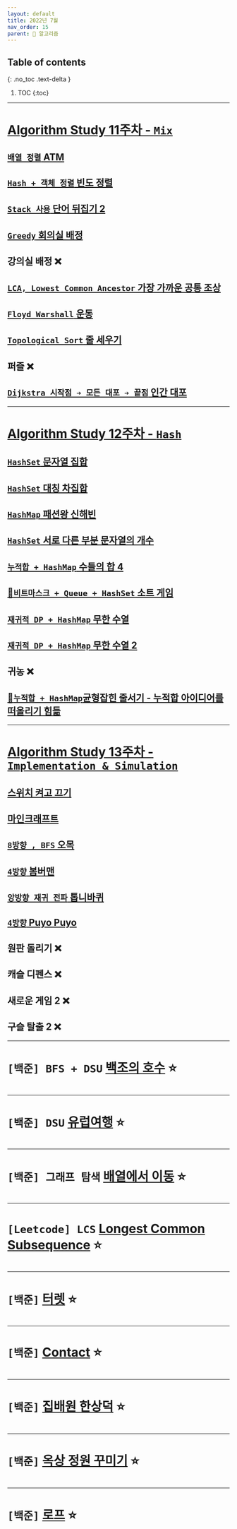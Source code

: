 ```yaml
---
layout: default
title: 2022년 7월
nav_order: 15
parent: 🐢 알고리즘
---
```

## Table of contents
{: .no_toc .text-delta }

1. TOC
{:toc}

---

# **[Algorithm Study 11주차 - `Mix`](https://github.com/jdalma/Algorithm-Study/tree/main/%5BWeek11%20-%20Mix%5D)**


## [`배열 정렬` ATM](https://github.com/jdalma/Algorithm-Study/blob/main/%5BWeek11%20-%20Mix%5D/%EC%A0%95%ED%98%84%EC%A4%80/A_11399.java)
## [`Hash + 객체 정렬` 빈도 정렬](https://github.com/jdalma/Algorithm-Study/blob/main/%5BWeek11%20-%20Mix%5D/%EC%A0%95%ED%98%84%EC%A4%80/B_2910.java)
## [`Stack 사용` 단어 뒤집기 2](https://github.com/jdalma/Algorithm-Study/blob/main/%5BWeek11%20-%20Mix%5D/%EC%A0%95%ED%98%84%EC%A4%80/C_17413.java)
## [`Greedy` 회의실 배정](https://github.com/jdalma/Algorithm-Study/blob/main/%5BWeek11%20-%20Mix%5D/%EC%A0%95%ED%98%84%EC%A4%80/D_1931.java)
## 강의실 배정 ❌
## [`LCA, Lowest Common Ancestor` 가장 가까운 공통 조상](https://github.com/jdalma/Algorithm-Study/blob/main/%5BWeek11%20-%20Mix%5D/%EC%A0%95%ED%98%84%EC%A4%80/F_3584.java)
## [`Floyd Warshall` 운동](https://github.com/jdalma/Algorithm-Study/blob/main/%5BWeek11%20-%20Mix%5D/%EC%A0%95%ED%98%84%EC%A4%80/G_1956.java)
## [`Topological Sort` 줄 세우기](https://github.com/jdalma/Algorithm-Study/blob/main/%5BWeek11%20-%20Mix%5D/%EC%A0%95%ED%98%84%EC%A4%80/H_2252.java)
## 퍼즐 ❌
## [`Dijkstra 시작점 ➔ 모든 대포 ➔ 끝점` 인간 대포](https://github.com/jdalma/Algorithm-Study/blob/main/%5BWeek11%20-%20Mix%5D/%EC%A0%95%ED%98%84%EC%A4%80/J_10473.java)

***

# **[Algorithm Study 12주차 - `Hash`](https://github.com/jdalma/Algorithm-Study/tree/main/%5BWeek11%20-%20Mix%5D)**

## [`HashSet` 문자열 집합](https://github.com/jdalma/Algorithm-Study/blob/main/%5BWeek12%20-%20HashMap%20%26%20Set%5D/%EC%A0%95%ED%98%84%EC%A4%80/A_14425.java)
## [`HashSet` 대칭 차집합](https://github.com/jdalma/Algorithm-Study/blob/main/%5BWeek12%20-%20HashMap%20%26%20Set%5D/%EC%A0%95%ED%98%84%EC%A4%80/B_1269.java)
## [`HashMap` 패션왕 신해빈](https://github.com/jdalma/Algorithm-Study/blob/main/%5BWeek12%20-%20HashMap%20%26%20Set%5D/%EC%A0%95%ED%98%84%EC%A4%80/C_9375.java)
## [`HashSet` 서로 다른 부분 문자열의 개수](https://github.com/jdalma/Algorithm-Study/blob/main/%5BWeek12%20-%20HashMap%20%26%20Set%5D/%EC%A0%95%ED%98%84%EC%A4%80/D_11478.java)
## [`누적합 + HashMap` 수들의 합 4](https://github.com/jdalma/Algorithm-Study/blob/main/%5BWeek12%20-%20HashMap%20%26%20Set%5D/%EC%A0%95%ED%98%84%EC%A4%80/E_2015.java)
## [🚨`비트마스크 + Queue + HashSet` 소트 게임](https://github.com/jdalma/Algorithm-Study/blob/main/%5BWeek12%20-%20HashMap%20%26%20Set%5D/%EC%A0%95%ED%98%84%EC%A4%80/F_1327.java)
## [`재귀적 DP + HashMap` 무한 수열](https://github.com/jdalma/Algorithm-Study/blob/main/%5BWeek12%20-%20HashMap%20%26%20Set%5D/%EC%A0%95%ED%98%84%EC%A4%80/G_1351.java)
## [`재귀적 DP + HashMap` 무한 수열 2](https://github.com/jdalma/Algorithm-Study/blob/main/%5BWeek12%20-%20HashMap%20%26%20Set%5D/%EC%A0%95%ED%98%84%EC%A4%80/H_1354.java)
## 귀농 ❌
## [🚨`누적합 + HashMap`균형잡힌 줄서기 - 누적합 아이디어를 떠올리기 힘듦](https://github.com/jdalma/Algorithm-Study/blob/main/%5BWeek12%20-%20HashMap%20%26%20Set%5D/%EC%A0%95%ED%98%84%EC%A4%80/J_1797.java)

***

# **[Algorithm Study 13주차 - `Implementation & Simulation`](https://github.com/jdalma/Algorithm-Study/tree/main/%5BWeek13%20-%20Implementation%20%26%20Simulation%5D)**

## [스위치 켜고 끄기](https://github.com/PowerAlgorithm/Algorithm-Study/blob/main/%5BWeek13%20-%20Implementation%20%26%20Simulation%5D/%EC%A0%95%ED%98%84%EC%A4%80/A_1244.java)
## [마인크래프트](https://github.com/PowerAlgorithm/Algorithm-Study/blob/main/%5BWeek13%20-%20Implementation%20%26%20Simulation%5D/%EC%A0%95%ED%98%84%EC%A4%80/B_18111.java)
## [`8방향 , BFS` 오목](https://github.com/PowerAlgorithm/Algorithm-Study/blob/main/%5BWeek13%20-%20Implementation%20%26%20Simulation%5D/%EC%A0%95%ED%98%84%EC%A4%80/C_2615.java)
## [`4방향` 봄버맨](https://github.com/PowerAlgorithm/Algorithm-Study/blob/main/%5BWeek13%20-%20Implementation%20%26%20Simulation%5D/%EC%A0%95%ED%98%84%EC%A4%80/D_16918.java)
## [`앙방향 재귀 전파` 톱니바퀴](https://github.com/PowerAlgorithm/Algorithm-Study/blob/main/%5BWeek13%20-%20Implementation%20%26%20Simulation%5D/%EC%A0%95%ED%98%84%EC%A4%80/E_14891.java)
## [`4방향` Puyo Puyo](https://github.com/PowerAlgorithm/Algorithm-Study/blob/main/%5BWeek13%20-%20Implementation%20%26%20Simulation%5D/%EC%A0%95%ED%98%84%EC%A4%80/F_11559.java)
## 원판 돌리기 ❌
## 캐슬 디펜스 ❌
## 새로운 게임 2 ❌
## 구슬 탈출 2 ❌

***

# **`[백준] BFS + DSU` [백조의 호수](https://www.acmicpc.net/problem/3197)** ⭐

```java
```

***

# **`[백준] DSU` [유럽여행](https://www.acmicpc.net/problem/1185)** ⭐

```java
```

***

# **`[백준] 그래프 탐색` [배열에서 이동](https://www.acmicpc.net/problem/1981)** ⭐

```java

```

***

# **`[Leetcode] LCS` [Longest Common Subsequence](https://leetcode.com/problems/longest-common-subsequence/)** ⭐

```java

```

***

# **`[백준]` [터렛](https://www.acmicpc.net/problem/1002)** ⭐

```java

```

***

# **`[백준]` [Contact](https://www.acmicpc.net/problem/1013)** ⭐

```java
```

***

# **`[백준]` [집배원 한상덕](https://www.acmicpc.net/problem/2842)** ⭐

```java
```

***

# **`[백준]` [옥상 정원 꾸미기](https://www.acmicpc.net/problem/6198)** ⭐

```java
```

***

# **`[백준]` [로프](https://www.acmicpc.net/problem/2217)** ⭐

```java
```